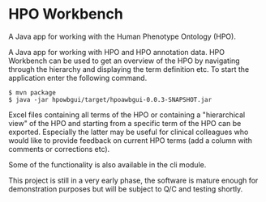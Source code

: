 # HPO Workbench
A Java app for working with the Human Phenotype Ontology (HPO).

A Java app for working with HPO and HPO annotation data. HPO Workbench can be used to get an overview of the HPO by navigating
through the hierarchy and displaying the term definition etc. To start the application enter the following command.
```
$ mvn package
$ java -jar hpowbgui/target/hpoawbgui-0.0.3-SNAPSHOT.jar
```
Excel files containing all terms of the HPO or containing a "hierarchical view" of the HPO and starting from a specific term of the HPO can be exported. Especially the latter may be useful for clinical colleagues who would like to provide feedback on current HPO terms (add a column with comments or corrections etc).

Some of the functionality is also available in the cli module.

This project is still in a very early phase, the software is mature enough for demonstration purposes but will be subject to Q/C and testing shortly.
